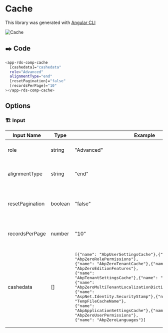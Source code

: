 # Cache

This library was generated with [Angular CLI](https://github.com/angular/angular-cli)
<p align="left">
<img src="../../../../../assets/Cache.png" alt="Cache"/>
<p/>

## ✒️ Code
```bash
<app-rds-comp-cache
  [cashedata]="cashedata"
  role="Advanced"
  alignmentType="end"
  [resetPagination]="false"
  [recordsPerPage]="10"
></app-rds-comp-cache>
```

## Options
### 🏗️ Input
<!-- prettier-ignore -->
| Input Name                  | Type                             |Example| Description                                                                  |
| --------------------------- | -------------------------------- |------------| ---------------------------------------------------------------------------- |
| role                     | string                            |"Advanced"|Specify the type of pagination  |                             |
| alignmentType           | string                          | "end"|Specify alignement of pagination  |
|resetPagination                  |  boolean                         | "false"|Specify reseting pagination required or not |
| recordsPerPage                    | number |     "10"|Specify number of records per page              |
| cashedata                | []                           |<pre>[{"name": "AbpUserSettingsCache"},{"name": "AbpZeroRolePermissions"},<br>{"name": "AbpZeroTenantCache"},{"name": "AbpZeroEditionFeatures"},<br>{"name": "AbpTenantSettingsCache"},{"name": "token_validity_key"},<br>{"name": "AbpZeroMultiTenantLocalizationDictionaryCache"},<br>{"name": "AspNet.Identity.SecurityStamp"},{"name": "TempFileCacheName"},<br>{"name": "AbpApplicationSettingsCache"},{"name": "AbpZeroUserPermissions"},<br>{"name": "AbpZeroLanguages"}]</pre>|Specify the cache data  |

